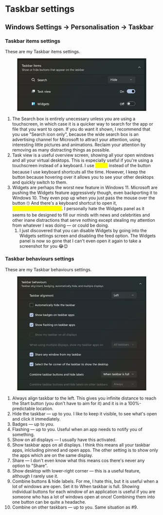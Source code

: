 # Taskbar settings

## Windows Settings → Personalisation → Taskbar

### Taskbar items settings

These are my Taskbar items settings.

<figure><img src="../../../.gitbook/assets/image (2).png" alt=""><figcaption></figcaption></figure>

1. The Search box is entirely unecessary unless you are using a touchscreen, in which case it is a quicker way to search for the app or file that you want to open. If you do want it shown, I recommend that you use "Search icon only", because the wide search box is an advertising channel for Microsoft to attract your attention, using interesting little pictures and animations. Reclaim your attention by removing as many distracting things as possible.
2. Task view is a useful overview screen, showing all your open windows and all your virtual desktops. This is especially useful if you're using a touchscreen instead of a keyboard. I use <mark style="color:yellow;">`🪟+Tab`</mark> instead of the button because I use keyboard shortcuts all the time. However, I keep the button because hovering over it allows you to see your other desktops and quickly switch to them.
3. Widgets are perhaps the worst new feature in Windows 11. Microsoft are pushing the Widgets feature aggressively though, even backporting it to Windows 10. They even pop up when you just pass the mouse over the button 🙄 And there's a keyboard shortcut to open it, \
   <mark style="color:yellow;">`🪟+Ctrl+Shift+Backspace`</mark>. I personally hate the Widgets panel as it seems to be designed to fill our minds with news and celebrities and other inane distractions that serve nothing except stealing my attention from whatever I was doing — or could be doing.
   1. I just discovered that you can disable Widgets by going into the Widgets settings screen and disabling the feed option. The Widgets panel is now so gone that I can't even open it again to take a screenshot for you 😂😌

### Taskbar behaviours settings

These are my Taskbar behaviours settings.

<figure><img src="../../../.gitbook/assets/image (3).png" alt=""><figcaption></figcaption></figure>

1. Always align taskbar to the left. This gives you infinite distance to reach the Start button (you don't have to aim for it) and it is in a 100%-predictable location.
2. Hide the taskbar — up to you. I like to keep it visible, to see what's open and click it immediately.
3. Badges — up to you.
4. Flashing — up to you. Useful when an app needs to notify you of something.
5. Show on all displays — I usually have this activated.
6. Show taskbar apps on all displays. I think this means all your taskbar apps, inlcluding pinned and open apps. The other setting is to show only the apps which are on the same display.
7. Share — I don't even know what this means cos there's never any option to "Share".
8. Show desktop with lower-right corner — this is a useful feature, although I rarely use it.
9. Combine buttons & hide labels. For me, I hate this, but it is useful when a lot of windows are open. Set it to When taskbar is full. Showing individual buttons for each window of an application is useful if you are someone who has a lot of windows open at once! Combining them into one button can be quite a headache.&#x20;
10. Combine on other taskbars — up to you. Same situation as #9.&#x20;


